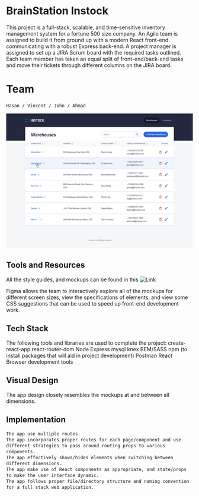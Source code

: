 # BrainStation Instock 

This project is a full-stack, scalable, and time-sensitive inventory management system for a fortune 500 size company. An Agile team is assigned to build it from ground up with a modern React front-end communicating with a robust Express back-end. A project manager is assigned to set up a JIRA Scrum board with the required tasks outlined. Each team member has taken an equal split of front-end/back-end tasks and move their tickets through different columns on the JIRA board.

# Team
    Hasan / Vincent / John / Ahmad

![Mockup](https://raw.githubusercontent.com/afaisalsahar/instock-Jerry/develop/instock-mockup.jpg)

## Tools and Resources

All the style guides, and mockups can be found in this ![Link](https://www.figma.com/file/qLdwhUjqq5bKxoNYZ6v5Ze/U---InStock-Mockups?node-id=1196%3A0&t=02POE0FXwSdY8j1M-1)

Figma allows the team to interactively explore all of the mockups for different screen sizes, view the specifications of elements, and view some CSS suggestions that can be used to speed up front-end development work.

## Tech Stack

The following tools and libraries are used to complete the project:
    create-react-app
    react-router-dom
    Node
    Express
    mysql
    knex
    BEM/SASS
    npm (to install packages that will aid in project development)
    Postman
    React
    Browser development tools

## Visual Design

The app design closely resembles the mockups at and between all dimensions.

## Implementation

    The app use multiple routes.
    The app incorporates proper routes for each page/component and use different strategies to pass around routing props to various components.
    The app effectively shows/hides elements when switching between different dimensions.
    The app make use of React components as appropriate, and state/props to make the user interface dynamic.
    The app follows proper file/directory structure and naming convention for a full stack web application.
